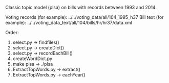 Classic topic model (plsa) on bills with records between 1993 and 2014.

Voting records (for example): ../../voting_data/all/104_1995_h37 
Bill text (for example): ../../voting_data_text/all/104/bills/hr/hr37/data.xml 

Order:
1. select.py -> findfiles()
2. select.py -> createDict()
3. select.py -> recordEachBill()
4. createWordDict.py 
5. make plsa -> ./plsa
6. ExtractTopWords.py -> extract()
7. ExtractTopWords.py -> eachYear()

